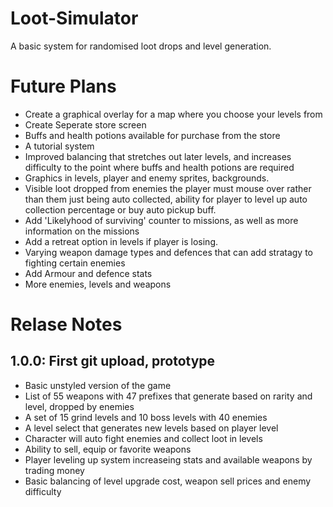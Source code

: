 # Loot-Simulator
A basic system for randomised loot drops and level generation.

# Future Plans
 - Create a graphical overlay for a map where you choose your levels from
 - Create Seperate store screen
 - Buffs and health potions available for purchase from the store
 - A tutorial system
 - Improved balancing that stretches out later levels, and increases difficulty to the point where buffs and health potions are required
 - Graphics in levels, player and enemy sprites, backgrounds.
 - Visible loot dropped from enemies the player must mouse over rather than them just being auto collected, ability for player to level up auto collection percentage or buy auto pickup buff.
 - Add 'Likelyhood of surviving' counter to missions, as well as more information on the missions
 - Add a retreat option in levels if player is losing.
 - Varying weapon damage types and defences that can add stratagy to fighting certain enemies
 - Add Armour and defence stats
 - More enemies, levels and weapons

# Relase Notes
## 1.0.0: First git upload, prototype
 - Basic unstyled version of the game
 - List of 55 weapons with 47 prefixes that generate based on rarity and level, dropped by enemies
 - A set of 15 grind levels and 10 boss levels with 40 enemies
 - A level select that generates new levels based on player level
 - Character will auto fight enemies and collect loot in levels
 - Ability to sell, equip or favorite weapons
 - Player leveling up system increaseing stats and available weapons by trading money
 - Basic balancing of level upgrade cost, weapon sell prices and enemy difficulty
